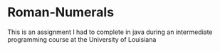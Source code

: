 # Roman-Numerals
This is an assignment I had to complete in java during an intermediate programming course at the University of Louisiana
